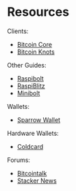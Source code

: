 # Resources

Clients:

- [Bitcoin Core](https://bitcoincore.org/)
- [Bitcoin Knots](https://bitcoinknots.org/)

Other Guides:

- [Raspibolt](https://raspibolt.org/)
- [RaspiBlitz](https://raspiblitz.org/)
- [Minibolt](https://minibolt.info/)

Wallets:

- [Sparrow Wallet](https://sparrowwallet.com/)

Hardware Wallets:

- [Coldcard](https://coldcard.com/)

Forums:

- [Bitcointalk](https://bitcointalk.org/)
- [Stacker News](https://stacker.news/)

